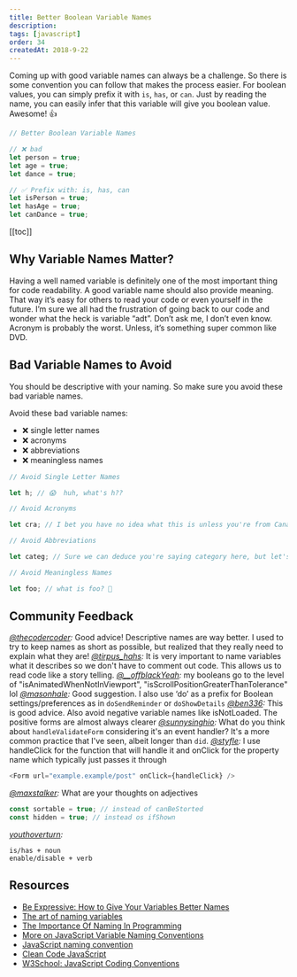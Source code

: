 ```yaml
---
title: Better Boolean Variable Names
description:
tags: [javascript]
order: 34
createdAt: 2018-9-22
---
```


Coming up with good variable names can always be a challenge. So there is some convention you can follow that makes the process easier. For boolean values, you can simply prefix it with `is`, `has`, or `can`. Just by reading the name, you can easily infer that this variable will give you boolean value. Awesome! 👍

```javascript
// Better Boolean Variable Names

// ❌ bad
let person = true;
let age = true;
let dance = true;

// ✅ Prefix with: is, has, can
let isPerson = true;
let hasAge = true;
let canDance = true;
```

[[toc]]

## Why Variable Names Matter?

Having a well named variable is definitely one of the most important thing for code readability. A good variable name should also provide meaning. That way it’s easy for others to read your code or even yourself in the future. I’m sure we all had the frustration of going back to our code and wonder what the heck is variable “adt”. Don’t ask me, I don’t even know. Acronym is probably the worst. Unless, it’s something super common like DVD.

## Bad Variable Names to Avoid

You should be descriptive with your naming. So make sure you avoid these bad variable names.

Avoid these bad variable names:

- ❌ single letter names
- ❌ acronyms
- ❌ abbreviations
- ❌ meaningless names

```javascript
// Avoid Single Letter Names

let h; // 😱  huh, what's h??

// Avoid Acronyms

let cra; // I bet you have no idea what this is unless you're from Canada 🇨🇦

// Avoid Abbreviations

let categ; // Sure we can deduce you're saying category here, but let's just used the full name, so it's not a guessing game 😜

// Avoid Meaningless Names

let foo; // what is foo? 🧐
```

## Community Feedback

_[@thecodercoder](https://www.instagram.com/thecodercoder/):_ Good advice! Descriptive names are way better. I used to try to keep names as short as possible, but realized that they really need to explain what they are!
_[@tirpus_hahs](https://www.instagram.com/tirpus_hahs/):_ It is very important to name variables what it describes so we don't have to comment out code. This allows us to read code like a story telling.
_[@\_\_offblackYeah](https://www.instagram.com/__offblackYeah/):_ my booleans go to the level of "isAnimatedWhenNotInViewport", "isScrollPositionGreaterThanTolerance" lol
_[@masonhale](https://twitter.com/masonhale/status/1044000126577061888):_ Good suggestion. I also use ‘do’ as a prefix for Boolean settings/preferences as in `doSendReminder` or `doShowDetails`
_[@ben336](https://twitter.com/ben336/status/1043991772974764035):_ This is good advice. Also avoid negative variable names like isNotLoaded. The positive forms are almost always clearer
_[@sunnysinghio](https://twitter.com/sunnysinghio/status/1043909809085526021):_ What do you think about `handleValidateForm` considering it's an event handler? It's a more common practice that I've seen, albeit longer than `did`.
_[@styfle](https://twitter.com/styfle/status/1043970833838936064):_ I use handleClick for the function that will handle it and onClick for the property name which typically just passes it through

```javascript
<Form url="example.example/post" onClick={handleClick} />
```

_[@maxstalker](https://twitter.com/MaxStalker/status/1045058156609589248):_ What are your thoughts on adjectives

```javascript
const sortable = true; // instead of canBeStorted
const hidden = true; // instead os ifShown
```

_[youthoverturn](https://twitter.com/youthoverturn/status/1044485307775705093):_

```
is/has + noun
enable/disable + verb
```

## Resources

- [Be Expressive: How to Give Your Variables Better Names](https://spin.atomicobject.com/2017/11/01/good-variable-names/)
- [The art of naming variables](https://hackernoon.com/the-art-of-naming-variables-52f44de00aad)
- [The Importance Of Naming In Programming](https://carlalexander.ca/importance-naming-programming/)
- [More on JavaScript Variable Naming Conventions](https://www.htmlgoodies.com/html5/javascript/back-by-popular-demand-more-on-javascript-variable-naming-conventions.html)
- [JavaScript naming convention](http://trungk18.github.io/experience/javascript-naming-convention/)
- [Clean Code JavaScript](https://github.com/ryanmcdermott/clean-code-javascript)
- [W3School: JavaScript Coding Conventions](https://www.w3schools.com/js/js_conventions.asp)
